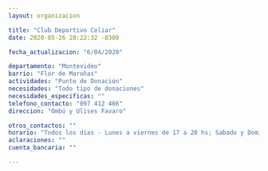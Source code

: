 ```yaml
---
layout: organizacion

title: "Club Deportivo Celiar"
date: 2020-05-26 20:22:32 -0300

fecha_actualizacion: "6/04/2020"

departamento: "Montevideo"
barrio: "Flor de Maroñas"
actividades: "Punto de Donación"
necesidades: "Todo tipo de donaciones"
necesidades_especificas: ""
telefono_contacto: "097 412 466"
direccion: "Ombú y Ulises Favaro"

otros_contactos: ""
horario: "Todos los días - Lunes a viernes de 17 a 20 hs; Sabado y Domingo de 16 a 18 hs."
aclaraciones: ""
cuenta_bancaria: ""

---
```

